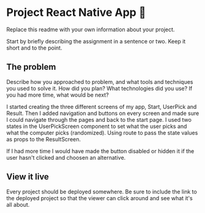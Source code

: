 # Project React Native App 📱

Replace this readme with your own information about your project.

Start by briefly describing the assignment in a sentence or two. Keep it short and to the point.

## The problem

Describe how you approached to problem, and what tools and techniques you used to solve it. How did you plan? What technologies did you use? If you had more time, what would be next?

I started creating the three different screens of my app, Start, UserPick and Result. Then I added navigation and buttons on every screen and made sure I could navigate through the pages and back to the start page.
I used two states in the UserPickScreen component to set what the user picks and what the computer picks (randomized).
Using route to pass the state values as props to the ResultScreen. 

If I had more time I would have made the button disabled or hidden it if the user hasn't clicked and choosen an alternative.

## View it live

Every project should be deployed somewhere. Be sure to include the link to the deployed project so that the viewer can click around and see what it's all about.

